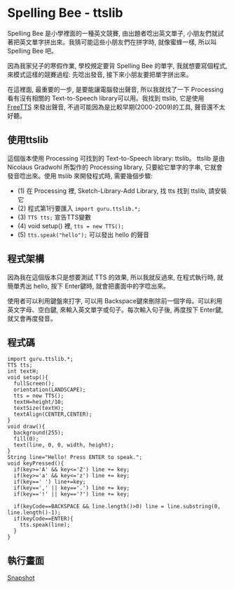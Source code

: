 Spelling Bee - ttslib
=====================

Spelling Bee 是小學裡面的一種英文競賽, 由出題者唸出英文單子, 小朋友們就試著把英文單字拼出來。我猜可能這些小朋友們在拼字時, 就像蜜蜂一樣, 所以叫 Spelling Bee 吧。

因為我家兒子的寒假作業, 學校規定要背 Spelling Bee 的單字, 我就想要寫個程式, 來模式這樣的競賽過程: 先唸出發音, 接下來小朋友要把單字拼出來。

在這裡面, 最重要的一步, 是要能讓電腦發出聲音, 所以我就找了一下 Processing 看有沒有相關的 Text-to-Speech library可以用。我找到 ttslib, 它是使用 [FreeTTS](https://en.wikipedia.org/wiki/FreeTTS) 來發出聲音, 不過可能因為是比較早期(2000-2009)的工具, 聲音還不太好聽。


使用ttslib
----------
這個版本使用 Processing 可找到的 Text-to-Speech library: ttslib。 ttslib 是由 Nicolaus Gradwohl 所製作的 Processing library, 只要給它單字的字串, 它就會發音唸出來。使用 ttslib 來開發程式時, 需要幾個步驟:

- (1) 在 Processing 裡, Sketch-Library-Add Library, 找 tts 找到 ttslib, 請安裝它
- (2) 程式第1行要匯入 `import guru.ttslib.*;`
- (3) `TTS tts;` 宣告TTS變數
- (4) void setup() 裡, `tts = new TTS();`
- (5) `tts.speak("hello");` 可以發出 hello 的聲音

程式架構
--------
因為我在這個版本只是想要測試 TTS 的效果, 所以我就反過來, 在程式執行時, 就簡單秀出 hello, 按下 Enter鍵時, 就會把畫面中的字唸出來。

使用者可以利用鍵盤來打字, 可以用 Backspace鍵來刪除前一個字母。可以利用英文字母、空白鍵, 來輸入英文單字或句子。每次輸入句子後, 再度按下 Enter鍵, 就又會再度發音。


程式碼
------

```Processing
import guru.ttslib.*;
TTS tts;
int textH;
void setup(){
  fullScreen();
  orientation(LANDSCAPE);
  tts = new TTS();
  textH=height/10;
  textSize(textH);
  textAlign(CENTER,CENTER);
}
void draw(){
  background(255);
  fill(0);
  text(line, 0, 0, width, height);
}
String line="Hello! Press ENTER to speak.";
void keyPressed(){
  if(key>='A' && key<='Z') line += key;
  if(key>='a' && key<='z') line += key;
  if(key==' ') line+=key;
  if(key==',' || key=='.') line += key;
  if(key=='!' || key=='?') line += key;
  
  if(keyCode==BACKSPACE && line.length()>0) line = line.substring(0, line.length()-1);
  if(keyCode==ENTER){
    tts.speak(line);
  }
}
```

執行畫面
--------
[Snapshot](Snapshot.png)